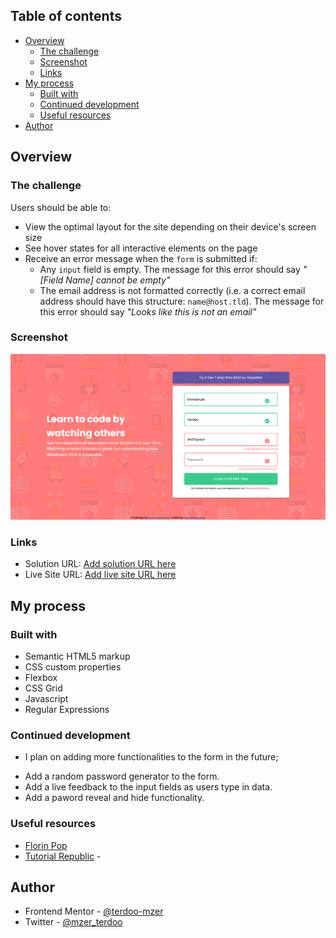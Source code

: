 ## Table of contents

- [Overview](#overview)
  - [The challenge](#the-challenge)
  - [Screenshot](#screenshot)
  - [Links](#links)
- [My process](#my-process)
  - [Built with](#built-with)
  - [Continued development](#continued-development)
  - [Useful resources](#useful-resources)
- [Author](#author)


## Overview

### The challenge

Users should be able to:

- View the optimal layout for the site depending on their device's screen size
- See hover states for all interactive elements on the page
- Receive an error message when the `form` is submitted if:
  - Any `input` field is empty. The message for this error should say *"[Field Name] cannot be empty"*
  - The email address is not formatted correctly (i.e. a correct email address should have this structure: `name@host.tld`). The message for this error should say *"Looks like this is not an email"*

### Screenshot

![](images/screenshot.png)

### Links

- Solution URL: [Add solution URL here](https://your-solution-url.com)
- Live Site URL: [Add live site URL here](https://your-live-site-url.com)

## My process

### Built with

- Semantic HTML5 markup
- CSS custom properties
- Flexbox
- CSS Grid
- Javascript
- Regular Expressions

### Continued development

- I plan on adding more functionalities to the form in the future;
* Add a random password generator to the form.
* Add a live feedback to the input fields as users type in data.
* Add a paword reveal and hide functionality.

### Useful resources
- [Florin Pop](https://codepen.io/FlorinPop17/pen/OJJKQeK)
- [Tutorial Republic](https://www.tutorialrepublic.com/javascript-tutorial/javascript-form-validation.php) - 

## Author
- Frontend Mentor - [@terdoo-mzer](https://www.frontendmentor.io/profile/terdoo-mzer)
- Twitter - [@mzer_terdoo](https://www.twitter.com/mzer_terdoo)
